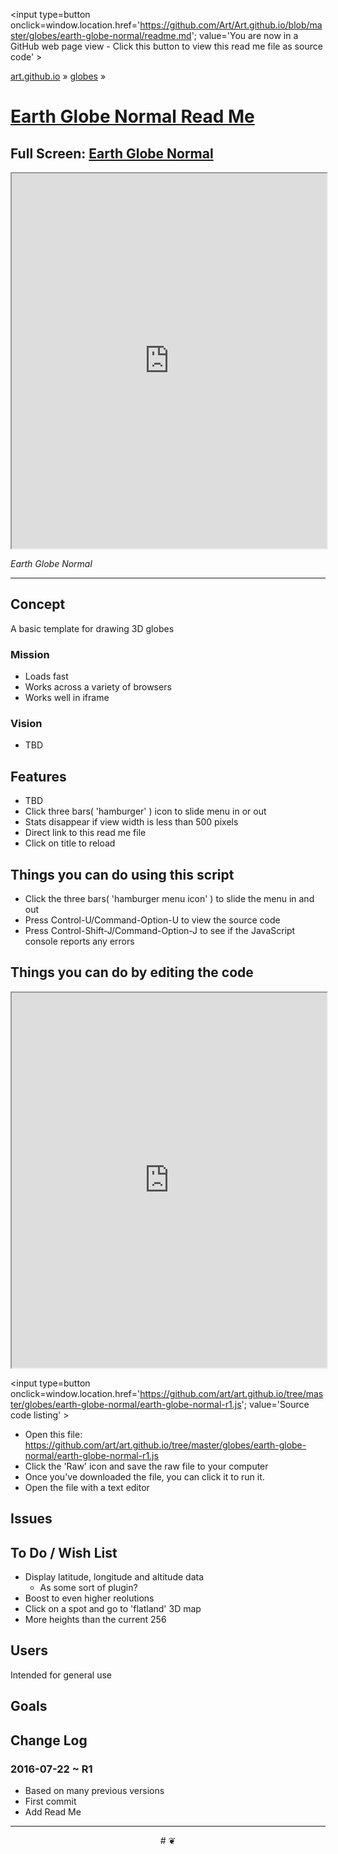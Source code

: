 ﻿<span style=display:none; >[You are now in a GitHub source code view - click this link to view Read Me file as a web page]
( https://art.github.io/globes/earth-globe-normal/#readme.md "View file as a web page." ) </span>
<input type=button onclick=window.location.href='https://github.com/Art/Art.github.io/blob/master/globes/earth-globe-normal/readme.md'; 
value='You are now in a GitHub web page view - Click this button to view this read me file as source code' >

[art.github.io]( https://art.github.io ) &raquo; [globes]( https://art.github.io/globes/ ) &raquo; 

[Earth Globe Normal Read Me]( https://art.github.io/globes/earth-globe-normal/index.html#readme.md )
===

## Full Screen: [ Earth Globe Normal ]( https://art.github.io/globes/earth-globe-normal/index.html )


<img src="https://cloud.githubusercontent.com/assets/547626/17075409/3f8494d2-5047-11e6-8cfb-b709a8600951.png" style=display:none; width=800 >


<iframe src=https://art.github.io/globes/earth-globe-normal/index.html width=100% height=600px ></iframe>


_Earth Globe Normal_

***

## Concept

A basic template for drawing 3D globes

### Mission

* Loads fast
* Works across a variety of browsers
* Works well in iframe


### Vision

* TBD

## Features

* TBD
* Click three bars( 'hamburger' ) icon to slide menu in or out
* Stats disappear if view width is less than 500 pixels
* Direct link to this read me file
* Click on title to reload 


## Things you can do using this script


* Click the three bars( 'hamburger menu icon' ) to slide the menu in and out
* Press Control-U/Command-Option-U to view the source code
* Press Control-Shift-J/Command-Option-J to see if the JavaScript console reports any errors



## Things you can do by editing the code

<iframe src='https://jaanga.github.io/cookbook-html/examples/libraries/ace-editor/ace-view-r1.html#
	https://art.github.io/globes/earth-globe-normal/earth-globe-normal-r1.js' width=100% height=600 ></iframe>

<input type=button onclick=window.location.href='https://github.com/art/art.github.io/tree/master/globes/earth-globe-normal/earth-globe-normal-r1.js';
value='Source code listing' >


* Open this file: https://github.com/art/art.github.io/tree/master/globes/earth-globe-normal/earth-globe-normal-r1.js
* Click the 'Raw' icon and save the raw file to your computer
* Once you've downloaded the file, you can click it to run it.
* Open the file with a text editor


## Issues



## To Do / Wish List

* Display latitude, longitude and altitude data
	* As some sort of plugin?
* Boost to even higher reolutions
* Click on a spot and go to 'flatland' 3D map
* More heights than the current 256


## Users

Intended for general use


## Goals




## Change Log

### 2016-07-22 ~ R1

* Based on many previous versions 
* First commit
* Add Read Me


***

<center title='art.github.io ~ your 3D sunny place' >
# <a href=javascript:window.scrollTo(0,0); style=text-decoration:none; > ❦ </a>
</center>
